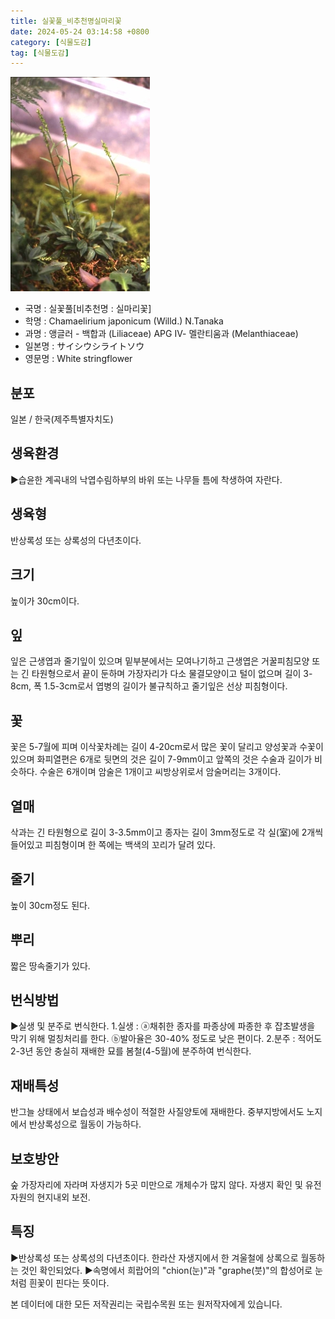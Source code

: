 ```yaml
---
title: 실꽃풀_비추천명실마리꽃
date: 2024-05-24 03:14:58 +0800
category: [식물도감]
tag: [식물도감]
---
```




![실꽃풀[비추천명 : 실마리꽃]](/assets/img/fileUpload/plants/basic/Liliaceae/Chionographis/627/1_th2.JPG)
- 국명 : 실꽃풀[비추천명 : 실마리꽃]
- 학명 : Chamaelirium japonicum (Willd.) N.Tanaka
- 과명 : 앵글러 - 백합과 (Liliaceae) APG Ⅳ- 멜란티움과 (Melanthiaceae)
- 일본명 : サイシウシライトソウ
- 영문명 : White stringflower


## 분포
일본 / 한국(제주특별자치도) 
## 생육환경
▶습윤한 계곡내의 낙엽수림하부의 바위 또는 나무들 틈에 착생하여 자란다.
## 생육형
반상록성 또는 상록성의 다년초이다.
## 크기
높이가 30cm이다.
  

## 잎
잎은 근생엽과 줄기잎이 있으며 밑부분에서는 모여나기하고 근생엽은 거꿀피침모양 또는 긴 타원형으로서 끝이 둔하며 가장자리가 다소 물결모양이고 털이 없으며 길이 3-8cm, 폭 1.5-3cm로서 엽병의 길이가 불규칙하고 줄기잎은 선상 피침형이다.
## 꽃
꽃은 5-7월에 피며 이삭꽃차례는 길이 4-20cm로서 많은 꽃이 달리고 양성꽃과 수꽃이 있으며 화피열편은 6개로 뒷면의 것은 길이 7-9mm이고 앞쪽의 것은 수술과 길이가 비슷하다. 수술은 6개이며 암술은 1개이고 씨방상위로서 암술머리는 3개이다.
## 열매
삭과는 긴 타원형으로 길이 3-3.5mm이고 종자는 길이 3mm정도로 각 실(室)에 2개씩 들어있고 피침형이며 한 쪽에는 백색의 꼬리가 달려 있다.
## 줄기
높이 30cm정도 된다.
## 뿌리
짧은 땅속줄기가 있다.
## 번식방법
▶실생 및 분주로 번식한다. 
1.실생 : ⓐ채취한 종자를 파종상에 파종한 후 잡초발생을 막기 위해 멀칭처리를 한다. 
ⓑ발아율은 30-40% 정도로 낮은 편이다. 
2.분주 : 적어도 2-3년 동안 충실히 재배한 묘를 봄철(4-5월)에 분주하여 번식한다.
## 재배특성
반그늘 상태에서 보습성과 배수성이 적절한 사질양토에 재배한다. 중부지방에서도 노지에서 반상록성으로 월동이 가능하다.
## 보호방안
숲 가장자리에 자라며 자생지가 5곳 미만으로 개체수가 많지 않다. 자생지 확인 및 유전자원의 현지내외 보전.
## 특징
▶반상록성 또는 상록성의 다년초이다. 한라산 자생지에서 한 겨울철에 상록으로 월동하는 것인 확인되었다.
▶속명에서 희랍어의 "chion(눈)"과 "graphe(붓)"의 합성어로 눈처럼 흰꽃이 핀다는 뜻이다.






본 데이터에 대한 모든 저작권리는 국립수목원 또는 원저작자에게 있습니다.
